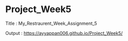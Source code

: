 # Project_Week5

Title : My_Restraurent_Week_Assignment_5

Output : https://ayyappan006.github.io/Project_Week5/
